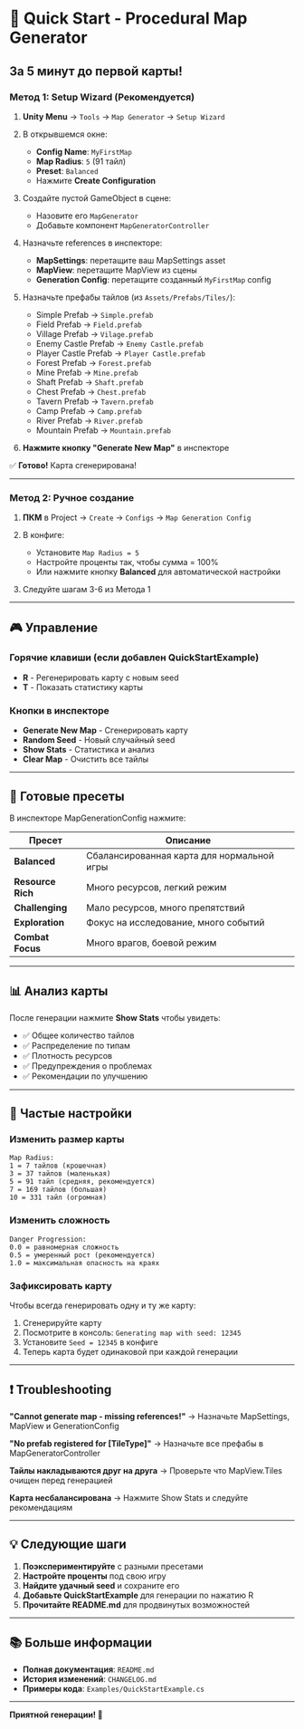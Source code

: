 # 🚀 Quick Start - Procedural Map Generator

## За 5 минут до первой карты!

### Метод 1: Setup Wizard (Рекомендуется)

1. **Unity Menu** → `Tools` → `Map Generator` → `Setup Wizard`

2. В открывшемся окне:
   - **Config Name**: `MyFirstMap`
   - **Map Radius**: `5` (91 тайл)
   - **Preset**: `Balanced`
   - Нажмите **Create Configuration**

3. Создайте пустой GameObject в сцене:
   - Назовите его `MapGenerator`
   - Добавьте компонент `MapGeneratorController`

4. Назначьте references в инспекторе:
   - **MapSettings**: перетащите ваш MapSettings asset
   - **MapView**: перетащите MapView из сцены
   - **Generation Config**: перетащите созданный `MyFirstMap` config

5. Назначьте префабы тайлов (из `Assets/Prefabs/Tiles/`):
   - Simple Prefab → `Simple.prefab`
   - Field Prefab → `Field.prefab`
   - Village Prefab → `Vilage.prefab`
   - Enemy Castle Prefab → `Enemy Castle.prefab`
   - Player Castle Prefab → `Player Castle.prefab`
   - Forest Prefab → `Forest.prefab`
   - Mine Prefab → `Mine.prefab`
   - Shaft Prefab → `Shaft.prefab`
   - Chest Prefab → `Chest.prefab`
   - Tavern Prefab → `Tavern.prefab`
   - Camp Prefab → `Camp.prefab`
   - River Prefab → `River.prefab`
   - Mountain Prefab → `Mountain.prefab`

6. **Нажмите кнопку "Generate New Map"** в инспекторе

✅ **Готово!** Карта сгенерирована!

---

### Метод 2: Ручное создание

1. **ПКМ** в Project → `Create` → `Configs` → `Map Generation Config`

2. В конфиге:
   - Установите `Map Radius = 5`
   - Настройте проценты так, чтобы сумма = 100%
   - Или нажмите кнопку **Balanced** для автоматической настройки

3. Следуйте шагам 3-6 из Метода 1

---

## 🎮 Управление

### Горячие клавиши (если добавлен QuickStartExample)
- **R** - Регенерировать карту с новым seed
- **T** - Показать статистику карты

### Кнопки в инспекторе
- **Generate New Map** - Сгенерировать карту
- **Random Seed** - Новый случайный seed
- **Show Stats** - Статистика и анализ
- **Clear Map** - Очистить все тайлы

---

## 🎯 Готовые пресеты

В инспекторе MapGenerationConfig нажмите:

| Пресет | Описание |
|--------|----------|
| **Balanced** | Сбалансированная карта для нормальной игры |
| **Resource Rich** | Много ресурсов, легкий режим |
| **Challenging** | Мало ресурсов, много препятствий |
| **Exploration** | Фокус на исследование, много событий |
| **Combat Focus** | Много врагов, боевой режим |

---

## 📊 Анализ карты

После генерации нажмите **Show Stats** чтобы увидеть:
- ✅ Общее количество тайлов
- ✅ Распределение по типам
- ✅ Плотность ресурсов
- ✅ Предупреждения о проблемах
- ✅ Рекомендации по улучшению

---

## 🔧 Частые настройки

### Изменить размер карты
```
Map Radius:
1 = 7 тайлов (крошечная)
3 = 37 тайлов (маленькая)
5 = 91 тайл (средняя, рекомендуется)
7 = 169 тайлов (большая)
10 = 331 тайл (огромная)
```

### Изменить сложность
```
Danger Progression:
0.0 = равномерная сложность
0.5 = умеренный рост (рекомендуется)
1.0 = максимальная опасность на краях
```

### Зафиксировать карту
Чтобы всегда генерировать одну и ту же карту:
1. Сгенерируйте карту
2. Посмотрите в консоль: `Generating map with seed: 12345`
3. Установите `Seed = 12345` в конфиге
4. Теперь карта будет одинаковой при каждой генерации

---

## ❗ Troubleshooting

**"Cannot generate map - missing references!"**
→ Назначьте MapSettings, MapView и GenerationConfig

**"No prefab registered for [TileType]"**
→ Назначьте все префабы в MapGeneratorController

**Тайлы накладываются друг на друга**
→ Проверьте что MapView.Tiles очищен перед генерацией

**Карта несбалансирована**
→ Нажмите Show Stats и следуйте рекомендациям

---

## 💡 Следующие шаги

1. **Поэкспериментируйте** с разными пресетами
2. **Настройте проценты** под свою игру
3. **Найдите удачный seed** и сохраните его
4. **Добавьте QuickStartExample** для генерации по нажатию R
5. **Прочитайте README.md** для продвинутых возможностей

---

## 📚 Больше информации

- **Полная документация**: `README.md`
- **История изменений**: `CHANGELOG.md`
- **Примеры кода**: `Examples/QuickStartExample.cs`

---

**Приятной генерации! 🎲**

